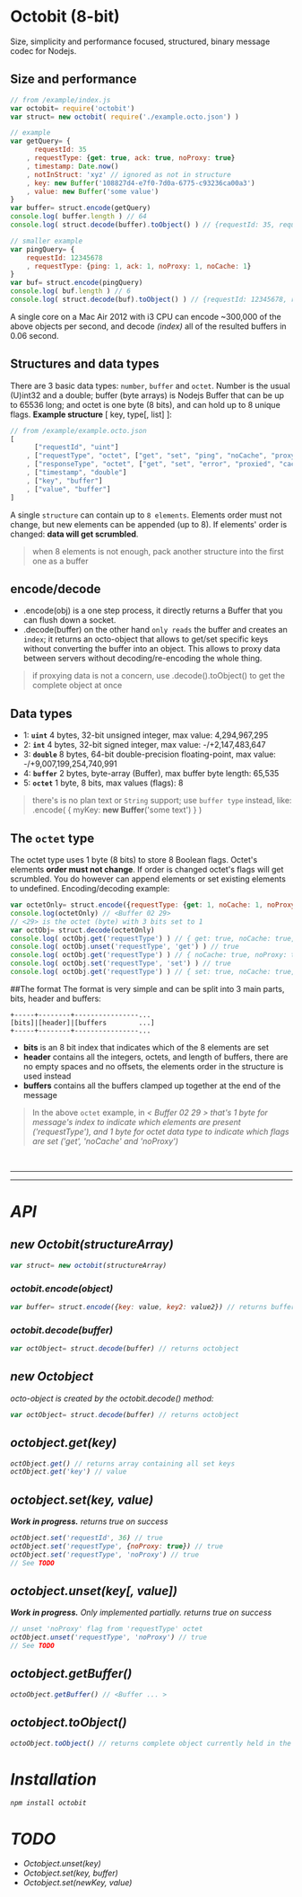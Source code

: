 # Octobit (8-bit)
Size, simplicity and performance focused, structured, binary message codec for Nodejs.

## Size and performance
```js
// from /example/index.js
var octobit= require('octobit')
var struct= new octobit( require('./example.octo.json') )

// example
var getQuery= {
      requestId: 35
    , requestType: {get: true, ack: true, noProxy: true}
    , timestamp: Date.now()
    , notInStruct: 'xyz' // ignored as not in structure
    , key: new Buffer('108827d4-e7f0-7d0a-6775-c93236ca00a3')
    , value: new Buffer('some value')
}
var buffer= struct.encode(getQuery)
console.log( buffer.length ) // 64
console.log( struct.decode(buffer).toObject() ) // {requestId: 35, requestDat ... }

// smaller example
var pingQuery= {
	requestId: 12345678
	, requestType: {ping: 1, ack: 1, noProxy: 1, noCache: 1}
}
var buf= struct.encode(pingQuery)
console.log( buf.length ) // 6
console.log( struct.decode(buf).toObject() ) // {requestId: 12345678, requestType: { ping: tru ... }

```
A single core on a Mac Air 2012 with i3 CPU can encode ~300,000 of the above objects per second, and decode <i>(index)</i> all of the resulted buffers in 0.06 second.


## Structures and data types
There are 3 basic data types: `number`, `buffer` and `octet`. Number is the usual (U)int32 and a double; buffer (byte arrays) is Nodejs Buffer that can be up to 65536 long; and octet is one byte (8 bits), and can hold up to 8 unique flags. __Example structure__ [ key, type[, list] ]:
```js
// from /example/example.octo.json
[
	  ["requestId", "uint"]
	, ["requestType", "octet", ["get", "set", "ping", "noCache", "proxy", "noProxy", "faf", "ack"]]
	, ["responseType", "octet", ["get", "set", "error", "proxied", "cached"]]
	, ["timestamp", "double"]
	, ["key", "buffer"]
	, ["value", "buffer"]
]
```
A single `structure` can contain up to `8 elements`. Elements order must not change, but new elements can be appended (up to 8). If elements' order is changed: __data will get scrumbled__.
> when 8 elements is not enough, pack another structure into the first one as a buffer

## encode/decode
* .encode(obj) is a one step process, it directly returns a Buffer that you can flush down a socket.
* .decode(buffer) on the other hand `only reads` the buffer and creates an `index`; it returns an octo-object that allows to get/set specific keys without converting the buffer into an object. This allows to proxy data between servers without decoding/re-encoding the whole thing.

> if proxying data is not a concern, use .decode().toObject() to get the complete object at once

## Data types
* 1: __`uint`__ 4 bytes, 32-bit unsigned integer, max value: 4,294,967,295
* 2: __`int`__ 4 bytes, 32-bit signed integer, max value: -/+2,147,483,647
* 3: __`double`__ 8 bytes, 64-bit double-precision floating-point, max value: -/+9,007,199,254,740,991
* 4: __`buffer`__ 2 bytes, byte-array (Buffer), max buffer byte length: 65,535
* 5: __`octet`__ 1 byte, 8 bits, max values (flags): 8

> there's is no plan text or `String` support; use `buffer type` instead, like: .encode( { myKey: __new Buffer__('some text') } )

## The `octet` type
The octet type uses 1 byte (8 bits) to store 8 Boolean flags. Octet's elements __order must not change__. If order is changed octet's flags will get scrumbled. You do however can append elements or set existing elements to undefined. Encoding/decoding example:
```js
var octetOnly= struct.encode({requestType: {get: 1, noCache: 1, noProxy: 1}})
console.log(octetOnly) // <Buffer 02 29>
// <29> is the octet (byte) with 3 bits set to 1
var octObj= struct.decode(octetOnly)
console.log( octObj.get('requestType') ) // { get: true, noCache: true, noProxy: true }
console.log( octObj.unset('requestType', 'get') ) // true
console.log( octObj.get('requestType') ) // { noCache: true, noProxy: true }
console.log( octObj.set('requestType', 'set') ) // true
console.log( octObj.get('requestType') ) // { set: true, noCache: true, noProxy: true }
```
##The format
The format is very simple and can be split into 3 main parts, bits, header and buffers:
```
+-----+--------+----------------...
[bits]|[header]|[buffers        ...]
+-----+--------+----------------...
```
* __bits__ is an 8 bit index that indicates which of the 8 elements are set
* __header__ contains all the integers, octets, and length of buffers, there are no empty spaces and no offsets, the elements order in the structure is used instead
* __buffers__ contains all the buffers clamped up together at the end of the message

> In the above `octet` example, in <i>< Buffer 02 29 ><i> that's 1 byte for message's index to indicate which elements are present ('requestType'), and 1 byte for octet data type to indicate which flags are set ('get', 'noCache' and 'noProxy')

<br>

---

---

# API
## new Octobit(structureArray)
```js
var struct= new octobit(structureArray)
```
### octobit.encode(object)
```js
var buffer= struct.encode({key: value, key2: value2}) // returns buffer
```
### octobit.decode(buffer)
```js
var octObject= struct.decode(buffer) // returns octobject
```

## new Octobject
octo-object is created by the octobit.decode() method:
```js
var octObject= struct.decode(buffer) // returns octobject
```
## octobject.get(key)
```js
octObject.get() // returns array containing all set keys
octObject.get('key') // value
```
## octobject.set(key, value)
__Work in progress.__
returns true on success
```js
octObject.set('requestId', 36) // true
octObject.set('requestType', {noProxy: true}) // true
octObject.set('requestType', 'noProxy') // true
// See TODO
```
## octobject.unset(key[, value])
__Work in progress.__ Only implemented partially.
returns true on success
```js
// unset 'noProxy' flag from 'requestType' octet
octObject.unset('requestType', 'noProxy') // true
// See TODO
```
## octobject.getBuffer()
```js
octoObject.getBuffer() // <Buffer ... >
```
## octobject.toObject()
```js
octoObject.toObject() // returns complete object currently held in the buffer
```


# Installation
```
npm install octobit
```


# TODO
* Octobject.unset(key)
* Octobject.set(key, buffer)
* Octobject.set(newKey, value)



